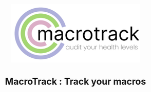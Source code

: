 <div align="center">
    <img width="400" src="./public/main.png" alt="MacroTrack Logo">
</div>
<h1 align="center">
    MacroTrack : Track your macros
</h1>
